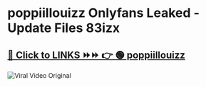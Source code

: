 
 # poppiillouizz Onlyfans Leaked - Update Files 83izx

## <h2><a href="https://clipsfans.com/poppiillouizz&ref=git">🔗 Click to LINKS ⏩⏩ 👉 🟢 poppiillouizz </a></h2>

<a href="https://clipsfans.com/poppiillouizz&ref=git" rel="nofollow" data-target="animated-image.originalLink"><img src="https://i.ibb.co.com/xMMVF88/686577567.gif" alt="Viral Video Original" style="max-width: 100%; display: inline-block;" data-target="animated-image.originalImage"></a>

